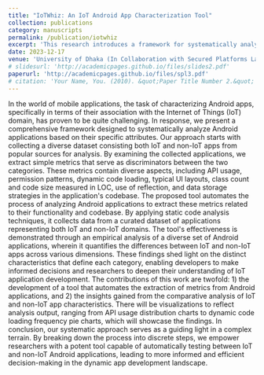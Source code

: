 ```yaml
---
title: "IoTWhiz: An IoT Android App Characterization Tool"
collection: publications
category: manuscripts
permalink: /publication/iotwhiz
excerpt: 'This research introduces a framework for systematically analyzing Android apps to distinguish IoT from non-IoT applications using static code analysis. By collecting a diverse dataset, the framework extracts metrics such as API usage, permission patterns, code size, and data storage strategies, automating the process with a specialized tool. Empirical analysis demonstrates distinct characteristics of IoT and non-IoT apps, with visualizations showcasing findings, offering valuable insights for developers and researchers in app development.'
date: 2023-12-17
venue: 'University of Dhaka (In Collaboration with Secured Platforms Lab (SPL) at William & Mary, VA)'
# slidesurl: 'http://academicpages.github.io/files/slides2.pdf'
paperurl: 'http://academicpages.github.io/files/spl3.pdf'
# citation: 'Your Name, You. (2010). &quot;Paper Title Number 2.&quot; <i>Journal 1</i>. 1(2).'
---
```


In the world of mobile applications, the task of characterizing Android apps, specifically in terms of their association with the Internet of Things (IoT) domain, has proven to be quite challenging. In response, we present a comprehensive framework designed to systematically analyze Android applications based on their specific attributes. Our approach starts with collecting a diverse dataset consisting both IoT and non-IoT apps from popular sources for analysis. By examining the collected applications, we extract simple metrics that serve as discriminators between the two categories. These metrics contain diverse aspects, including API usage, permission patterns, dynamic code loading, typical UI layouts, class count and code size measured in LOC, use of reflection, and data storage strategies in the application's codebase. The proposed tool automates the process of analyzing Android applications to extract these metrics related to their functionality and codebase. By applying static code analysis techniques, it collects data from a curated dataset of applications representing both IoT and non-IoT domains. The tool's effectiveness is demonstrated through an empirical analysis of a diverse set of Android applications, wherein it quantifies the differences between IoT and non-IoT apps across various dimensions. These findings shed light on the distinct characteristics that define each category, enabling developers to make informed decisions and researchers to deepen their understanding of IoT application development. The contributions of this work are twofold: 1) the development of a tool that automates the extraction of metrics from Android applications, and 2) the insights gained from the comparative analysis of IoT and non-IoT app characteristics. There will be visualizations to reflect analysis output, ranging from API usage distribution charts to dynamic code loading frequency pie charts, which will showcase the findings. In conclusion, our systematic approach serves as a guiding light in a complex terrain. By breaking down the process into discrete steps, we empower researchers with a potent tool capable of automatically testing between IoT and non-IoT Android applications, leading to more informed and efficient decision-making in the dynamic app development landscape.